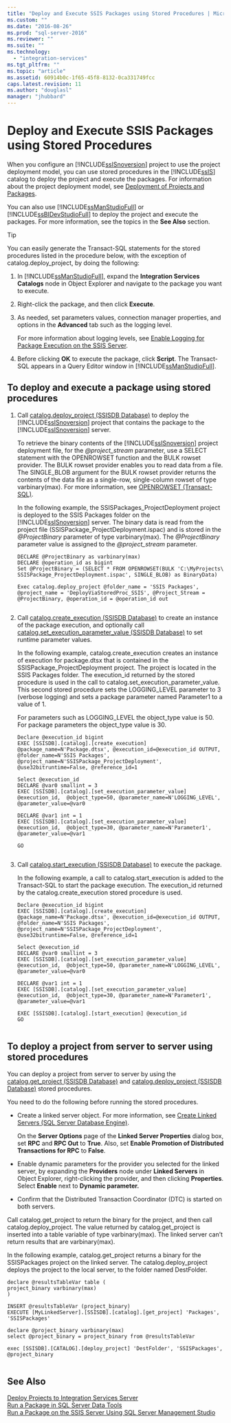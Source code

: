 ```yaml
---
title: "Deploy and Execute SSIS Packages using Stored Procedures | Microsoft Docs"
ms.custom: ""
ms.date: "2016-08-26"
ms.prod: "sql-server-2016"
ms.reviewer: ""
ms.suite: ""
ms.technology: 
  - "integration-services"
ms.tgt_pltfrm: ""
ms.topic: "article"
ms.assetid: 60914b0c-1f65-45f8-8132-0ca331749fcc
caps.latest.revision: 11
ms.author: "douglasl"
manager: "jhubbard"
---
```

# Deploy and Execute SSIS Packages using Stored Procedures
  When you configure an [!INCLUDE[ssISnoversion](../../a9notintoc/includes/ssisnoversion-md.md)] project to use the project deployment model, you can use stored procedures in the [!INCLUDE[ssIS](../../a9retired/includes/ssis-md.md)] catalog to deploy the project and execute the packages. For information about the project deployment model, see [Deployment of Projects and Packages](https://msdn.microsoft.com/library/hh213290.aspx).  
  
 You can also use [!INCLUDE[ssManStudioFull](../../a9notintoc/includes/ssmanstudiofull-md.md)] or [!INCLUDE[ssBIDevStudioFull](../../a9notintoc/includes/ssbidevstudiofull-md.md)] to deploy the project and execute the packages. For more information, see the topics in the **See Also** section.  
  
> [!TIP]  
>  You can easily generate the Transact-SQL statements for the stored procedures listed in the procedure below, with the exception of catalog.deploy_project, by doing the following:  
>   
>  1.  In [!INCLUDE[ssManStudioFull](../../a9notintoc/includes/ssmanstudiofull-md.md)], expand the **Integration Services Catalogs** node in Object Explorer and navigate to the package you want to execute.  
> 2.  Right-click the package, and then click **Execute**.  
> 3.  As needed, set parameters values, connection manager properties, and options in the **Advanced** tab such as the logging level.  
>   
>      For more information about logging levels, see [Enable Logging for Package Execution on the SSIS Server](../../integration-services/performance/enable-logging-for-package-execution-on-the-ssis-server.md).  
> 4.  Before clicking **OK** to execute the package, click **Script**. The Transact-SQL appears in a Query Editor window in [!INCLUDE[ssManStudioFull](../../a9notintoc/includes/ssmanstudiofull-md.md)].  
  
## To deploy and execute a package using stored procedures  
  
1.  Call [catalog.deploy_project &#40;SSISDB Database&#41;](../../integration-services/system/stored-procedures/catalog.deploy-project-ssisdb-database.md) to deploy the [!INCLUDE[ssISnoversion](../../a9notintoc/includes/ssisnoversion-md.md)] project that contains the package to the [!INCLUDE[ssISnoversion](../../a9notintoc/includes/ssisnoversion-md.md)] server.  
  
     To retrieve the binary contents of the [!INCLUDE[ssISnoversion](../../a9notintoc/includes/ssisnoversion-md.md)] project deployment file, for the *@project_stream* parameter, use a SELECT statement with the OPENROWSET function and the BULK rowset provider. The BULK rowset provider enables you to read data from a file. The SINGLE_BLOB argument for the BULK rowset provider returns the contents of the data file as a single-row, single-column rowset of type varbinary(max). For more information, see [OPENROWSET &#40;Transact-SQL&#41;](../../t-sql/functions/openrowset-transact-sql.md).  
  
     In the following example, the SSISPackages_ProjectDeployment project is deployed to the SSIS Packages folder on the [!INCLUDE[ssISnoversion](../../a9notintoc/includes/ssisnoversion-md.md)] server. The binary data is read from the project file (SSISPackage_ProjectDeployment.ispac) and is stored in the *@ProjectBinary* parameter of type varbinary(max). The *@ProjectBinary* parameter value is assigned to the *@project_stream* parameter.  
  
    ```  
    DECLARE @ProjectBinary as varbinary(max)  
    DECLARE @operation_id as bigint  
    Set @ProjectBinary = (SELECT * FROM OPENROWSET(BULK 'C:\MyProjects\ SSISPackage_ProjectDeployment.ispac', SINGLE_BLOB) as BinaryData)  
  
    Exec catalog.deploy_project @folder_name = 'SSIS Packages', @project_name = 'DeployViaStoredProc_SSIS', @Project_Stream = @ProjectBinary, @operation_id = @operation_id out  
  
    ```  
  
2.  Call [catalog.create_execution &#40;SSISDB Database&#41;](../../integration-services/system/stored-procedures/catalog.create-execution-ssisdb-database.md) to create an instance of the package execution, and optionally call [catalog.set_execution_parameter_value &#40;SSISDB Database&#41;](../../integration-services/system/stored-procedures/catalog.set-execution-parameter-value-ssisdb-database.md) to set runtime parameter values.  
  
     In the following example, catalog.create_execution creates an instance of execution for package.dtsx that is contained in the SSISPackage_ProjectDeployment project. The project is located in the SSIS Packages folder. The execution_id returned by the stored procedure is used in the call to catalog.set_execution_parameter_value. This second stored procedure sets the LOGGING_LEVEL parameter to 3 (verbose logging) and sets a package parameter named Parameter1 to a value of 1.  
  
     For parameters such as LOGGING_LEVEL the object_type value is 50. For package parameters the object_type value is 30.  
  
    ```  
    Declare @execution_id bigint  
    EXEC [SSISDB].[catalog].[create_execution] @package_name=N'Package.dtsx', @execution_id=@execution_id OUTPUT, @folder_name=N'SSIS Packages', @project_name=N'SSISPackage_ProjectDeployment', @use32bitruntime=False, @reference_id=1  
  
    Select @execution_id  
    DECLARE @var0 smallint = 3  
    EXEC [SSISDB].[catalog].[set_execution_parameter_value] @execution_id,  @object_type=50, @parameter_name=N'LOGGING_LEVEL', @parameter_value=@var0  
  
    DECLARE @var1 int = 1  
    EXEC [SSISDB].[catalog].[set_execution_parameter_value] @execution_id,  @object_type=30, @parameter_name=N'Parameter1', @parameter_value=@var1  
  
    GO  
  
    ```  
  
3.  Call [catalog.start_execution &#40;SSISDB Database&#41;](../../integration-services/system/stored-procedures/catalog.start-execution-ssisdb-database.md) to execute the package.  
  
     In the following example, a call to catalog.start_execution is added to the Transact-SQL to start the package execution. The execution_id returned by the catalog.create_execution stored procedure is used.  
  
    ```  
    Declare @execution_id bigint  
    EXEC [SSISDB].[catalog].[create_execution] @package_name=N'Package.dtsx', @execution_id=@execution_id OUTPUT, @folder_name=N'SSIS Packages', @project_name=N'SSISPackage_ProjectDeployment', @use32bitruntime=False, @reference_id=1  
  
    Select @execution_id  
    DECLARE @var0 smallint = 3  
    EXEC [SSISDB].[catalog].[set_execution_parameter_value] @execution_id,  @object_type=50, @parameter_name=N'LOGGING_LEVEL', @parameter_value=@var0  
  
    DECLARE @var1 int = 1  
    EXEC [SSISDB].[catalog].[set_execution_parameter_value] @execution_id,  @object_type=30, @parameter_name=N'Parameter1', @parameter_value=@var1  
  
    EXEC [SSISDB].[catalog].[start_execution] @execution_id  
    GO  
  
    ```  
  
## To deploy a project from server to server using stored procedures  
 You can deploy a project from server to server by using the [catalog.get_project &#40;SSISDB Database&#41;](../../integration-services/system/stored-procedures/catalog.get-project-ssisdb-database.md) and [catalog.deploy_project &#40;SSISDB Database&#41;](../../integration-services/system/stored-procedures/catalog.deploy-project-ssisdb-database.md) stored procedures.  
  
 You need to do the following before running the stored procedures.  
  
-   Create a linked server object. For more information, see [Create Linked Servers &#40;SQL Server Database Engine&#41;](../../relational-databases/linked-servers/create-linked-servers-sql-server-database-engine.md).  
  
     On the **Server Options** page of the **Linked Server Properties** dialog box, set **RPC** and **RPC Out** to **True**. Also, set **Enable Promotion of Distributed Transactions for RPC** to **False**.  
  
-   Enable dynamic parameters for the provider you selected for the linked server, by expanding the **Providers** node under **Linked Servers** in Object Explorer, right-clicking the provider, and then clicking **Properties**. Select **Enable** next to **Dynamic parameter.**  
  
-   Confirm that the Distributed Transaction Coordinator (DTC) is started on both servers.  
  
 Call catalog.get_project to return the binary for the project, and then call catalog.deploy_project. The value returned by catalog.get_project is inserted into a table variable of type varbinary(max). The linked server can’t return results that are varbinary(max).  
  
 In the following example, catalog.get_project returns a binary for the SSISPackages project on the linked server. The catalog.deploy_project deploys the project to the local server, to the folder named DestFolder.  
  
```  
declare @resultsTableVar table (  
project_binary varbinary(max)  
)  
  
INSERT @resultsTableVar (project_binary)  
EXECUTE [MyLinkedServer].[SSISDB].[catalog].[get_project] 'Packages', 'SSISPackages'  
  
declare @project_binary varbinary(max)  
select @project_binary = project_binary from @resultsTableVar  
  
exec [SSISDB].[CATALOG].[deploy_project] 'DestFolder', 'SSISPackages', @project_binary  
  
```  
  
## See Also  
 [Deploy Projects to Integration Services Server](../../integration-services/packages/deploy-projects-to-integration-services-server.md)   
 [Run a Package in SQL Server Data Tools](../../integration-services/packages/run-a-package-in-sql-server-data-tools.md)   
 [Run a Package on the SSIS Server Using SQL Server Management Studio](../../integration-services/packages/run-a-package-on-the-ssis-server-using-sql-server-management-studio.md)  
  
  
